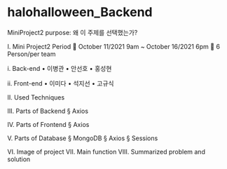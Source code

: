 # halohalloween_Backend
MiniProject2
purpose: 왜 이 주제를 선택했는가? 

I.	Mini Project2 Period
	October 11/2021 9am ~ October 16/2021 6pm
	6 Person/per team

i.	Back-end
•	이병관
•	안선호
•	홍성현




ii.	Front-end
•	이미다
•	석지선
•	고규식




II.	Used Techniques

III.	Parts of Backend
§	Axios


IV.	Parts of Frontend
§	Axios

V.	Parts of Database
§	MongoDB
§	Axios
§	Sessions


VI.	Image of project
VII.	Main function
VIII.	Summarized problem and solution






   
